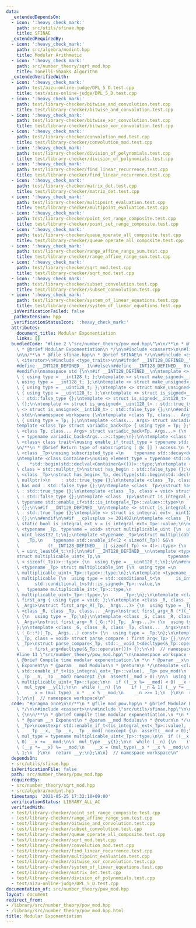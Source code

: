 ```yaml
---
data:
  _extendedDependsOn:
  - icon: ':heavy_check_mark:'
    path: src/utils/sfinae.hpp
    title: SFINAE
  _extendedRequiredBy:
  - icon: ':heavy_check_mark:'
    path: src/algebra/modint.hpp
    title: Modular Arithmetic
  - icon: ':heavy_check_mark:'
    path: src/number_theory/sqrt_mod.hpp
    title: Tonelli-Shanks Algorithm
  _extendedVerifiedWith:
  - icon: ':heavy_check_mark:'
    path: test/aizu-online-judge/DPL_5_D.test.cpp
    title: test/aizu-online-judge/DPL_5_D.test.cpp
  - icon: ':heavy_check_mark:'
    path: test/library-checker/bitwise_and_convolution.test.cpp
    title: test/library-checker/bitwise_and_convolution.test.cpp
  - icon: ':heavy_check_mark:'
    path: test/library-checker/bitwise_xor_convolution.test.cpp
    title: test/library-checker/bitwise_xor_convolution.test.cpp
  - icon: ':heavy_check_mark:'
    path: test/library-checker/convolution_mod.test.cpp
    title: test/library-checker/convolution_mod.test.cpp
  - icon: ':heavy_check_mark:'
    path: test/library-checker/division_of_polynomials.test.cpp
    title: test/library-checker/division_of_polynomials.test.cpp
  - icon: ':heavy_check_mark:'
    path: test/library-checker/find_linear_recurrence.test.cpp
    title: test/library-checker/find_linear_recurrence.test.cpp
  - icon: ':heavy_check_mark:'
    path: test/library-checker/matrix_det.test.cpp
    title: test/library-checker/matrix_det.test.cpp
  - icon: ':heavy_check_mark:'
    path: test/library-checker/multipoint_evaluation.test.cpp
    title: test/library-checker/multipoint_evaluation.test.cpp
  - icon: ':heavy_check_mark:'
    path: test/library-checker/point_set_range_composite.test.cpp
    title: test/library-checker/point_set_range_composite.test.cpp
  - icon: ':heavy_check_mark:'
    path: test/library-checker/queue_operate_all_composite.test.cpp
    title: test/library-checker/queue_operate_all_composite.test.cpp
  - icon: ':heavy_check_mark:'
    path: test/library-checker/range_affine_range_sum.test.cpp
    title: test/library-checker/range_affine_range_sum.test.cpp
  - icon: ':heavy_check_mark:'
    path: test/library-checker/sqrt_mod.test.cpp
    title: test/library-checker/sqrt_mod.test.cpp
  - icon: ':heavy_check_mark:'
    path: test/library-checker/subset_convolution.test.cpp
    title: test/library-checker/subset_convolution.test.cpp
  - icon: ':heavy_check_mark:'
    path: test/library-checker/system_of_linear_equations.test.cpp
    title: test/library-checker/system_of_linear_equations.test.cpp
  _isVerificationFailed: false
  _pathExtension: hpp
  _verificationStatusIcon: ':heavy_check_mark:'
  attributes:
    document_title: Modular Exponentiation
    links: []
  bundledCode: "#line 2 \"src/number_theory/pow_mod.hpp\"\n\n/**\n * @file mod_pow.hpp\n\
    \ * @brief Modular Exponentiation\n */\n\n#include <cassert>\n\n#line 2 \"src/utils/sfinae.hpp\"\
    \n\n/**\n * @file sfinae.hpp\n * @brief SFINAE\n */\n\n#include <cstdint>\n#include\
    \ <iterator>\n#include <type_traits>\n\n#ifndef __INT128_DEFINED__\n\n#ifdef __SIZEOF_INT128__\n\
    #define __INT128_DEFINED__ 1\n#else\n#define __INT128_DEFINED__ 0\n#endif\n\n\
    #endif\n\nnamespace std {\n\n#if __INT128_DEFINED__\n\ntemplate <> struct make_signed<__uint128_t>\
    \ { using type = __int128_t; };\ntemplate <> struct make_signed<__int128_t> {\
    \ using type = __int128_t; };\n\ntemplate <> struct make_unsigned<__uint128_t>\
    \ { using type = __uint128_t; };\ntemplate <> struct make_unsigned<__int128_t>\
    \ { using type = __uint128_t; };\n\ntemplate <> struct is_signed<__uint128_t>\
    \ : std::false_type {};\ntemplate <> struct is_signed<__int128_t> : std::true_type\
    \ {};\n\ntemplate <> struct is_unsigned<__uint128_t> : std::true_type {};\ntemplate\
    \ <> struct is_unsigned<__int128_t> : std::false_type {};\n\n#endif\n\n}  // namespace\
    \ std\n\nnamespace workspace {\n\ntemplate <class Tp, class... Args> struct variadic_front\
    \ { using type = Tp; };\n\ntemplate <class... Args> struct variadic_back;\n\n\
    template <class Tp> struct variadic_back<Tp> { using type = Tp; };\n\ntemplate\
    \ <class Tp, class... Args> struct variadic_back<Tp, Args...> {\n  using type\
    \ = typename variadic_back<Args...>::type;\n};\n\ntemplate <class type, template\
    \ <class> class trait>\nusing enable_if_trait_type = typename std::enable_if<trait<type>::value>::type;\n\
    \n/**\n * @brief Return type of subscripting ( @c [] ) access.\n */\ntemplate\
    \ <class _Tp>\nusing subscripted_type =\n    typename std::decay<decltype(std::declval<_Tp&>()[0])>::type;\n\
    \ntemplate <class Container>\nusing element_type = typename std::decay<decltype(\n\
    \    *std::begin(std::declval<Container&>()))>::type;\n\ntemplate <class _Tp,\
    \ class = std::nullptr_t>\nstruct has_begin : std::false_type {};\n\ntemplate\
    \ <class _Tp>\nstruct has_begin<_Tp, decltype(std::begin(std::declval<_Tp>()),\
    \ nullptr)>\n    : std::true_type {};\n\ntemplate <class _Tp, class = void> struct\
    \ has_mod : std::false_type {};\n\ntemplate <class _Tp>\nstruct has_mod<_Tp, std::__void_t<decltype(_Tp::mod)>>\
    \ : std::true_type {};\n\ntemplate <class _Tp, class = void> struct is_integral_ext\
    \ : std::false_type {};\ntemplate <class _Tp>\nstruct is_integral_ext<\n    _Tp,\
    \ typename std::enable_if<std::is_integral<_Tp>::value>::type>\n    : std::true_type\
    \ {};\n\n#if __INT128_DEFINED__\n\ntemplate <> struct is_integral_ext<__int128_t>\
    \ : std::true_type {};\ntemplate <> struct is_integral_ext<__uint128_t> : std::true_type\
    \ {};\n\n#endif\n\n#if __cplusplus >= 201402\n\ntemplate <class _Tp>\nconstexpr\
    \ static bool is_integral_ext_v = is_integral_ext<_Tp>::value;\n\n#endif\n\ntemplate\
    \ <typename _Tp, typename = void> struct multiplicable_uint {\n  using type =\
    \ uint_least32_t;\n};\ntemplate <typename _Tp>\nstruct multiplicable_uint<\n \
    \   _Tp,\n    typename std::enable_if<(2 < sizeof(_Tp)) &&\n                 \
    \           (!__INT128_DEFINED__ || sizeof(_Tp) <= 4)>::type> {\n  using type\
    \ = uint_least64_t;\n};\n\n#if __INT128_DEFINED__\n\ntemplate <typename _Tp>\n\
    struct multiplicable_uint<_Tp,\n                          typename std::enable_if<(4\
    \ < sizeof(_Tp))>::type> {\n  using type = __uint128_t;\n};\n\n#endif\n\ntemplate\
    \ <typename _Tp> struct multiplicable_int {\n  using type =\n      typename std::make_signed<typename\
    \ multiplicable_uint<_Tp>::type>::type;\n};\n\ntemplate <typename _Tp> struct\
    \ multiplicable {\n  using type = std::conditional_t<\n      is_integral_ext<_Tp>::value,\n\
    \      std::conditional_t<std::is_signed<_Tp>::value,\n                      \
    \   typename multiplicable_int<_Tp>::type,\n                         typename\
    \ multiplicable_uint<_Tp>::type>,\n      _Tp>;\n};\n\ntemplate <class> struct\
    \ first_arg { using type = void; };\n\ntemplate <class _R, class _Tp, class...\
    \ _Args>\nstruct first_arg<_R(_Tp, _Args...)> {\n  using type = _Tp;\n};\n\ntemplate\
    \ <class _R, class _Tp, class... _Args>\nstruct first_arg<_R (*)(_Tp, _Args...)>\
    \ {\n  using type = _Tp;\n};\n\ntemplate <class _G, class _R, class _Tp, class...\
    \ _Args>\nstruct first_arg<_R (_G::*)(_Tp, _Args...)> {\n  using type = _Tp;\n\
    };\n\ntemplate <class _G, class _R, class _Tp, class... _Args>\nstruct first_arg<_R\
    \ (_G::*)(_Tp, _Args...) const> {\n  using type = _Tp;\n};\n\ntemplate <class\
    \ _Tp, class = void> struct parse_compare : first_arg<_Tp> {};\n\ntemplate <class\
    \ _Tp>\nstruct parse_compare<_Tp, std::__void_t<decltype(&_Tp::operator())>>\n\
    \    : first_arg<decltype(&_Tp::operator())> {};\n\n}  // namespace workspace\n\
    #line 11 \"src/number_theory/pow_mod.hpp\"\n\nnamespace workspace {\n\n/**\n *\
    \ @brief Compile time modular exponentiation.\n *\n * @param __x\n * @param __n\
    \ Exponent\n * @param __mod Modulus\n * @return\n */\ntemplate <class _Tp>\nconstexpr\
    \ std::enable_if_t<(is_integral_ext<_Tp>::value), _Tp> pow_mod(\n    _Tp __x,\
    \ _Tp __n, _Tp __mod) noexcept {\n  assert(__mod > 0);\n\n  using mul_type = typename\
    \ multiplicable_uint<_Tp>::type;\n\n  if ((__x %= __mod) < 0) __x += __mod;\n\n\
    \  mul_type __y{1};\n\n  while (__n) {\n    if (__n & 1) (__y *= __x) %= __mod;\n\
    \    __x = (mul_type)__x * __x % __mod;\n    __n >>= 1;\n  }\n\n  return __y;\n\
    };\n\n}  // namespace workspace\n"
  code: "#pragma once\n\n/**\n * @file mod_pow.hpp\n * @brief Modular Exponentiation\n\
    \ */\n\n#include <cassert>\n\n#include \"src/utils/sfinae.hpp\"\n\nnamespace workspace\
    \ {\n\n/**\n * @brief Compile time modular exponentiation.\n *\n * @param __x\n\
    \ * @param __n Exponent\n * @param __mod Modulus\n * @return\n */\ntemplate <class\
    \ _Tp>\nconstexpr std::enable_if_t<(is_integral_ext<_Tp>::value), _Tp> pow_mod(\n\
    \    _Tp __x, _Tp __n, _Tp __mod) noexcept {\n  assert(__mod > 0);\n\n  using\
    \ mul_type = typename multiplicable_uint<_Tp>::type;\n\n  if ((__x %= __mod) <\
    \ 0) __x += __mod;\n\n  mul_type __y{1};\n\n  while (__n) {\n    if (__n & 1)\
    \ (__y *= __x) %= __mod;\n    __x = (mul_type)__x * __x % __mod;\n    __n >>=\
    \ 1;\n  }\n\n  return __y;\n};\n\n}  // namespace workspace\n"
  dependsOn:
  - src/utils/sfinae.hpp
  isVerificationFile: false
  path: src/number_theory/pow_mod.hpp
  requiredBy:
  - src/number_theory/sqrt_mod.hpp
  - src/algebra/modint.hpp
  timestamp: '2021-05-25 17:32:10+09:00'
  verificationStatus: LIBRARY_ALL_AC
  verifiedWith:
  - test/library-checker/point_set_range_composite.test.cpp
  - test/library-checker/range_affine_range_sum.test.cpp
  - test/library-checker/bitwise_and_convolution.test.cpp
  - test/library-checker/subset_convolution.test.cpp
  - test/library-checker/queue_operate_all_composite.test.cpp
  - test/library-checker/sqrt_mod.test.cpp
  - test/library-checker/convolution_mod.test.cpp
  - test/library-checker/find_linear_recurrence.test.cpp
  - test/library-checker/multipoint_evaluation.test.cpp
  - test/library-checker/bitwise_xor_convolution.test.cpp
  - test/library-checker/system_of_linear_equations.test.cpp
  - test/library-checker/matrix_det.test.cpp
  - test/library-checker/division_of_polynomials.test.cpp
  - test/aizu-online-judge/DPL_5_D.test.cpp
documentation_of: src/number_theory/pow_mod.hpp
layout: document
redirect_from:
- /library/src/number_theory/pow_mod.hpp
- /library/src/number_theory/pow_mod.hpp.html
title: Modular Exponentiation
---
```

